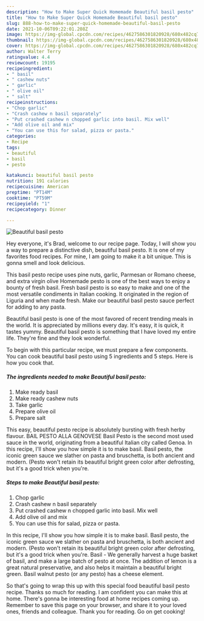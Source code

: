 ```yaml
---
description: "How to Make Super Quick Homemade Beautiful basil pesto"
title: "How to Make Super Quick Homemade Beautiful basil pesto"
slug: 888-how-to-make-super-quick-homemade-beautiful-basil-pesto
date: 2021-10-06T09:22:01.208Z
image: https://img-global.cpcdn.com/recipes/4627586301820928/680x482cq70/beautiful-basil-pesto-recipe-main-photo.jpg
thumbnail: https://img-global.cpcdn.com/recipes/4627586301820928/680x482cq70/beautiful-basil-pesto-recipe-main-photo.jpg
cover: https://img-global.cpcdn.com/recipes/4627586301820928/680x482cq70/beautiful-basil-pesto-recipe-main-photo.jpg
author: Walter Terry
ratingvalue: 4.4
reviewcount: 19195
recipeingredient:
- " basil"
- " cashew nuts"
- " garlic"
- " olive oil"
- " salt"
recipeinstructions:
- "Chop garlic"
- "Crash cashew n basil separately"
- "Put crashed cashew n chopped garlic into basil. Mix well"
- "Add olive oil and mix"
- "You can use this for salad, pizza or pasta."
categories:
- Recipe
tags:
- beautiful
- basil
- pesto

katakunci: beautiful basil pesto 
nutrition: 191 calories
recipecuisine: American
preptime: "PT14M"
cooktime: "PT59M"
recipeyield: "1"
recipecategory: Dinner

---
```



![Beautiful basil pesto](https://img-global.cpcdn.com/recipes/4627586301820928/680x482cq70/beautiful-basil-pesto-recipe-main-photo.jpg)

Hey everyone, it's Brad, welcome to our recipe page. Today, I will show you a way to prepare a distinctive dish, beautiful basil pesto. It is one of my favorites food recipes. For mine, I am going to make it a bit unique. This is gonna smell and look delicious.

This basil pesto recipe uses pine nuts, garlic, Parmesan or Romano cheese, and extra virgin olive Homemade pesto is one of the best ways to enjoy a bounty of fresh basil. Fresh basil pesto is so easy to make and one of the most versatile condiments in Italian cooking. It originated in the region of Liguria and when made fresh. Make our beautiful basil pesto sauce perfect for adding to any pasta.

Beautiful basil pesto is one of the most favored of recent trending meals in the world. It is appreciated by millions every day. It's easy, it is quick, it tastes yummy. Beautiful basil pesto is something that I have loved my entire life. They're fine and they look wonderful.


To begin with this particular recipe, we must prepare a few components. You can cook beautiful basil pesto using 5 ingredients and 5 steps. Here is how you cook that.

<!--inarticleads1-->

##### The ingredients needed to make Beautiful basil pesto:

1. Make ready  basil
1. Make ready  cashew nuts
1. Take  garlic
1. Prepare  olive oil
1. Prepare  salt


This easy, beautiful pesto recipe is absolutely bursting with fresh herby flavour. BAIL PESTO ALLA GENOVESE Basil Pesto is the second most used sauce in the world, originating from a beautiful Italian city called Genoa. In this recipe, I&#39;ll show you how simple it is to make basil. Basil pesto, the iconic green sauce we slather on pasta and bruschetta, is both ancient and modern. (Pesto won&#39;t retain its beautiful bright green color after defrosting, but it&#39;s a good trick when you&#39;re. 

<!--inarticleads2-->

##### Steps to make Beautiful basil pesto:

1. Chop garlic
1. Crash cashew n basil separately
1. Put crashed cashew n chopped garlic into basil. Mix well
1. Add olive oil and mix
1. You can use this for salad, pizza or pasta.


In this recipe, I&#39;ll show you how simple it is to make basil. Basil pesto, the iconic green sauce we slather on pasta and bruschetta, is both ancient and modern. (Pesto won&#39;t retain its beautiful bright green color after defrosting, but it&#39;s a good trick when you&#39;re. Basil - We generally harvest a huge basket of basil, and make a large batch of pesto at once. The addition of lemon is a great natural preservative, and also helps it maintain a beautiful bright green. Basil walnut pesto (or any pesto) has a cheese element. 

So that's going to wrap this up with this special food beautiful basil pesto recipe. Thanks so much for reading. I am confident you can make this at home. There's gonna be interesting food at home recipes coming up. Remember to save this page on your browser, and share it to your loved ones, friends and colleague. Thank you for reading. Go on get cooking!

